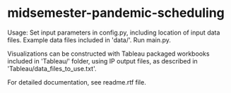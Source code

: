 # midsemester-pandemic-scheduling
Usage: Set input parameters in config.py, including location of input data files. Example data files
included in 'data/'. Run main.py.

Visualizations can be constructed with Tableau packaged workbooks included in 'Tableau/' folder, using IP output files, as described in 'Tableau/data_files_to_use.txt'.

For detailed documentation, see readme.rtf file.
